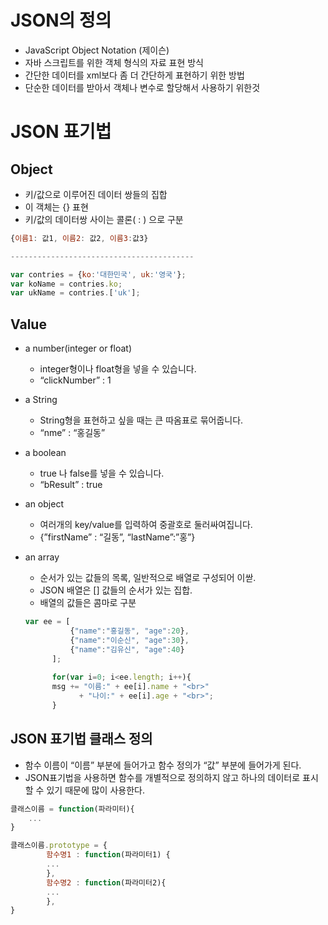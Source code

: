 # JSON의 정의

- JavaScript Object Notation (제이슨)
- 자바 스크립트를 위한 객체 형식의 자료 표현 방식
- 간단한 데이터를 xml보다 좀 더 간단하게 표현하기 위한 방법
- 단순한 데이터를 받아서 객체나 변수로 할당해서 사용하기 위한것

# JSON 표기법

## Object

- 키/값으로 이루어진 데이터 쌍들의 집합
- 이 객체는 {} 표현
- 키/값의 데이터쌍 사이는 콜론( : ) 으로 구분

```jsx
{이름1: 값1, 이름2: 값2, 이름3:값3}

-----------------------------------------

var contries = {ko:'대한민국', uk:'영국'};
var koName = contries.ko;
var ukName = contries.['uk'];
```

## Value

- a number(integer or float)
    - integer형이나 float형을 넣을 수 있습니다.
    - “clickNumber” : 1
- a String
    - String형을 표현하고 싶을 때는 큰 따옴표로 묶어줍니다.
    - “nme” : “홍길동”
- a boolean
    - true 나 false를 넣을 수 있습니다.
    - “bResult” : true
- an object
    - 여러개의 key/value를 입력하여 중괄호로 둘러싸여집니다.
    - {”firstName” : “길동”, “lastName”:”홍”}
- an array
    - 순서가 있는 값들의 목록, 일반적으로 배열로 구성되어 이싿.
    - JSON 배열은 [] 값들의 순서가 있는 집합.
    - 배열의 값들은 콤마로 구분
    
    ```jsx
    var ee = [
        	  {"name":"홍길동", "age":20},
        	  {"name":"이순신", "age":30},
        	  {"name":"김유신", "age":40}
          ];
          
          for(var i=0; i<ee.length; i++){
          msg += "이름:" + ee[i].name + "<br>"
          		+ "나이:" + ee[i].age + "<br>";
          }
    ```
    

 

## JSON 표기법 클래스 정의

- 함수 이름이 “이름” 부분에 들어가고 함수 정의가 “값” 부분에 들어가게 된다.
- JSON표기법을 사용하면 함수를 개별적으로 정의하지 않고 하나의 데이터로 표시할 수 있기 때문에 많이 사용한다.

```jsx
클래스이름 = function(파라미터){
	...
}

클래스이름.prototype = {
		함수명1 : function(파라미터1) {
		...
		},
		함수명2 : function(파라미터2){
		...
		},
}
```
